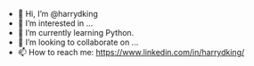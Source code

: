 - 👋 Hi, I’m @harrydking
- 👀 I’m interested in ...
- 🌱 I’m currently learning Python.
- 💞️ I’m looking to collaborate on ...
- 📫 How to reach me: https://www.linkedin.com/in/harrydking/

<!---
harrydking/harrydking is a ✨ special ✨ repository because its `README.md` (this file) appears on your GitHub profile.
You can click the Preview link to take a look at your changes.
--->
